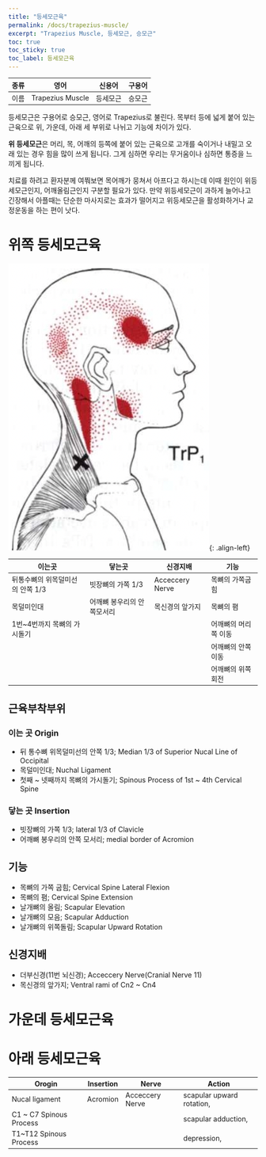 ```yaml
---
title: "등세모근육"
permalink: /docs/trapezius-muscle/
excerpt: "Trapezius Muscle, 등세모근, 승모근"
toc: true
toc_sticky: true
toc_label: 등세모근육
---
```


| 종류 | 영어             | 신용어   | 구용어 |
| ---- | ---------------- | -------- | ------ |
| 이름 | Trapezius Muscle | 등세모근 | 승모근 |

등세모근은 구용어로 승모근, 영어로 Trapezius로 불린다. 목부터 등에 넓게 붙어 있는 근육으로 위, 가운데, 아래 세 부위로 나뉘고 기능에 차이가 있다.

**위 등세모근**은 머리, 목, 어깨의 등쪽에 붙어 있는 근육으로 고개를 숙이거나 내밀고 오래 있는 경우 힘을 많이 쓰게 됩니다. 그게 심하면 우리는 무거움이나 심하면 통증을 느끼게 됩니다.

치료를 하려고 환자분께 여쭤보면 목어깨가 뭉쳐서 아프다고 하시는데 이때 원인이 위등세모근인지, 어깨올림근인지 구분할 필요가 있다. 만약 위등세모근이 과하게 늘어나고 긴장해서 아플때는 단순한 마사지로는 효과가 떨어지고 위등세모근을 활성화하거나 교정운동을 하는 편이 낫다.

# 위쪽 등세모근육

![image-left](/assets/images/figure6.1-trapezius.png){: .align-left}

| 이는곳                           | 닿는곳                     | 신경지배        | 기능                 |
| -------------------------------- | -------------------------- | --------------- | -------------------- |
| 뒤통수뼈의 위목덜미선의 안쪽 1/3 | 빗장뼈의 가쪽 1/3          | Acceccery Nerve | 목뼈의 가쪽굽힘      |
| 목덜미인대                       | 어깨뼈 봉우리의 안쪽모서리 | 목신경의 앞가지 | 목뼈의 폄            |
| 1번~4번까지 목뼈의 가시돌기      |                            |                 | 어깨뼈의 머리쪽 이동 |
|                                  |                            |                 | 어깨뼈의 안쪽 이동   |
|                                  |                            |                 | 어깨뼈의 위쪽회전    |

## 근육부착부위

### 이는 곳 Origin

- 뒤 통수뼈 위목덜미선의 안쪽 1/3; Median 1/3 of Superior Nucal Line of Occipital
- 목덜미인대; Nuchal Ligament
- 첫째 ~ 넷째까지 목뼈의 가시돌기; Spinous Process of 1st ~ 4th Cervical Spine

### 닿는 곳 Insertion

- 빗장뼈의 가쪽 1/3; lateral 1/3 of Clavicle
- 어깨뼈 봉우리의 안쪽 모서리; medial border of Acromion

## 기능

- 목뼈의 가쪽 굽힘; Cervical Spine Lateral Flexion
- 목뼈의 폄; Cervical Spine Extension
- 날개뼈의 올림; Scapular Elevation
- 날개뼈의 모음; Scapular Adduction
- 날개뼈의 위쪽돌림; Scapular Upward Rotation

## 신경지배

- 더부신경(11번 뇌신경); Acceccery Nerve(Cranial Nerve 11)
- 목신경의 앞가지; Ventral rami of Cn2 ~ Cn4

# 가운데 등세모근육

# 아래 등세모근육

| Orogin                  | Insertion | Nerve           | Action                    |
| ----------------------- | --------- | --------------- | ------------------------- |
| Nucal ligament          | Acromion  | Acceccery Nerve | scapular upward rotation, |
| C1 ~ C7 Spinous Process |           |                 | scapular adduction,       |
| T1~T12 Spinous Process  |           |                 | depression,               |

#
